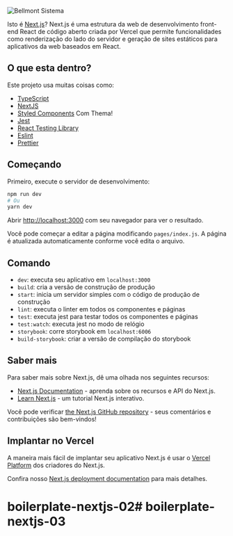 ![Bellmont Sistema](https://res.cloudinary.com/bellmont-sistema/image/upload/v1615083252/logo_one_light_08b8c122ce.png)

Isto é [Next.js](https://nextjs.org/)? Next.js é uma estrutura da web de desenvolvimento front-end React de código aberto criada por Vercel que permite funcionalidades como renderização do lado do servidor e geração de sites estáticos para aplicativos da web baseados em React.

## O que esta dentro?

Este projeto usa muitas coisas como:

- [TypeScript](https://www.typescriptlang.org/)
- [NextJS](https://nextjs.org/)
- [Styled Components](https://styled-components.com/) Com Thema!
- [Jest](https://jestjs.io/)
- [React Testing Library](https://testing-library.com/docs/react-testing-library/intro)
- [Eslint](https://eslint.org/)
- [Prettier](https://prettier.io/)

## Começando

Primeiro, execute o servidor de desenvolvimento:

```bash
npm run dev
# Ou
yarn dev
```

Abrir [http://localhost:3000](http://localhost:3000) com seu navegador para ver o resultado.

Você pode começar a editar a página modificando `pages/index.js`. A página é atualizada automaticamente conforme você edita o arquivo.

## Comando

- `dev`: executa seu aplicativo em `localhost:3000`
- `build`: cria a versão de construção de produção
- `start`: inicia um servidor simples com o código de produção de construção
- `lint`: executa o linter em todos os componentes e páginas
- `test`: executa jest para testar todos os componentes e páginas
- `test:watch`: executa jest no modo de relógio
- `storybook`: corre storybook em `localhost:6006`
- `build-storybook`: criar a versão de compilação do storybook

## Saber mais

Para saber mais sobre Next.js, dê uma olhada nos seguintes recursos:

- [Next.js Documentation](https://nextjs.org/docs) - aprenda sobre os recursos e API do Next.js.
- [Learn Next.js](https://nextjs.org/learn) - um tutorial Next.js interativo.

Você pode verificar [the Next.js GitHub repository](https://github.com/vercel/next.js/) - seus comentários e contribuições são bem-vindos!

## Implantar no Vercel

A maneira mais fácil de implantar seu aplicativo Next.js é usar o [Vercel Platform](https://vercel.com/import?utm_medium=default-template&filter=next.js&utm_source=create-next-app&utm_campaign=create-next-app-readme) dos criadores do Next.js.

Confira nosso [Next.js deployment documentation](https://nextjs.org/docs/deployment) para mais detalhes.
# boilerplate-nextjs-02#   b o i l e r p l a t e - n e x t j s - 0 3  
 